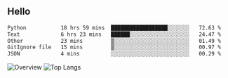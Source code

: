 ## Hello
<!--START_SECTION:waka-->

```txt
Python           18 hrs 59 mins  ██████████████████░░░░░░░   72.63 %
Text             6 hrs 23 mins   ██████░░░░░░░░░░░░░░░░░░░   24.47 %
Other            23 mins         ▒░░░░░░░░░░░░░░░░░░░░░░░░   01.49 %
GitIgnore file   15 mins         ▒░░░░░░░░░░░░░░░░░░░░░░░░   00.97 %
JSON             4 mins          ░░░░░░░░░░░░░░░░░░░░░░░░░   00.29 %
```

<!--END_SECTION:waka-->
![Overview](https://github-readme-stats.vercel.app/api?username=QIHANG111&count_private=true&include_all_commits=false&card_width=100&title_color=995C55&line_height=27&text_color=885566&bg_color=FFFFFF)
![Top Langs](https://github-readme-stats.vercel.app/api/top-langs/?username=QIHANG111&&langs_count=3&card_height=500&card_width=100&title_color=995C55&text_color=885566&bg_color=FFFFFF)
